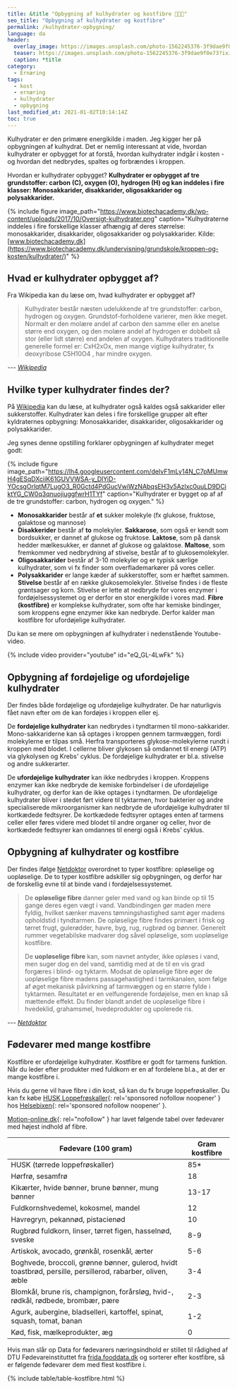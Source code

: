 ```yaml
---
title: &title "Opbygning af kulhydrater og kostfibre 🥑🍞🍆"
seo_title: "Opbygning af kulhydrater og kostfibre"
permalink: /kulhydrater-opbygning/
language: da
header:
  overlay_image: https://images.unsplash.com/photo-1562245376-3f9dae9f0e73?ixid=MXwxMjA3fDB8MHxwaG90by1wYWdlfHx8fGVufDB8fHw%3D&ixlib=rb-1.2.1&auto=format&fit=crop&h=630&w=1200&q=10
  teaser: https://images.unsplash.com/photo-1562245376-3f9dae9f0e73?ixid=MXwxMjA3fDB8MHxwaG90by1wYWdlfHx8fGVufDB8fHw%3D&ixlib=rb-1.2.1&auto=format&fit=crop&h=300&w=400&q=10
  caption: *title
category:
  - Ernæring
tags:
  - kost
  - ernæring
  - kulhydrater
  - opbygning
last_modified_at: 2021-01-02T10:14:14Z
toc: true
---
```


Kulhydrater er den primære energikilde i maden. Jeg kigger her på opbygningen af kulhydrat. Det er nemlig interessant at vide, hvordan kulhydrater er opbygget for at forstå, hvordan kulhydrater indgår i kosten - og hvordan det nedbrydes, spaltes og forbrændes i kroppen.

Hvordan er kulhydrater opbygget? **Kulhydrater er opbygget af tre grundstoffer: carbon (C), oxygen (O), hydrogen (H) og kan inddeles i fire klasser: Monosakkarider, disakkarider, oligosakkarider og polysakkarider.**

{% include figure image_path="https://www.biotechacademy.dk/wp-content/uploads/2017/10/Oversigt-kulhydrater.png" caption="Kulhydraterne inddeles i fire forskellige klasser afhængig af deres størrelse: monosakkarider, disakkarider, oligosakkarider og polysakkarider. Kilde: [www.biotechacademy.dk](https://www.biotechacademy.dk/undervisning/grundskole/kroppen-og-kosten/kulhydrater/)" %}

## Hvad er kulhydrater opbygget af?

Fra Wikipedia kan du læse om, hvad kulhydrater er opbygget af?

> Kulhydrater består næsten udelukkende af tre grundstoffer: carbon, hydrogen og oxygen. Grundstof-forholdene varierer, men ikke meget. Normalt er den molære andel af carbon den samme eller en anelse større end oxygen, og den molære andel af hydrogen er dobbelt så stor (eller lidt større) end andelen af oxygen. Kulhydraters traditionelle generelle formel er: CxH2xOx, men mange vigtige kulhydrater, fx deoxyribose C5H10O4 , har mindre oxygen.

--- <cite>[Wikipedia](https://da.wikipedia.org/wiki/Kulhydrat)</cite>

## Hvilke typer kulhydrater findes der?

På [Wikipedia](https://da.wikipedia.org/wiki/Kulhydrat) kan du læse, at kulhydrater også kaldes også sakkarider eller sukkerstoffer. Kulhydrater kan deles i fire forskellige grupper alt efter kyldraternes opbygning: Monosakkarider, disakkarider, oligosakkarider og polysakkarider.

Jeg synes denne opstilling forklarer opbygningen af kulhydrater meget godt:

{% include figure image_path="https://lh4.googleusercontent.com/deIvF1mLy14N_C7pMUmwH4gESqDXciiK61GUVVWSA-y_DlYiD-YOcsgOrlqtM7LugO3_R0Gctd4PdGucVwiWzNAbqsEH3v5AzIxc0uuLD9DCiktYG_CW0q3qnuojiuggfwrH1TYf" caption="Kulhydrater er bygget op af af de tre grundstoffer: carbon, hydrogen og oxygen." %}

- **Monosakkarider** består af **et** sukker molekyle (fx glukose, fruktose, galaktose og mannose)
- **Disakkerider** består af **to** molekyler. **Sakkarose**, som også er kendt som bordsukker, er dannet af glukose og fruktose. **Laktose**, som på dansk hedder mælkesukker, er dannet af glukose og galaktose. **Maltose**, som fremkommer ved nedbrydning af stivelse, består af to glukosemolekyler.
- **Oligosakkarider** består af 3-10 molekyler og er typisk særlige kulhydrater, som vi fx finder som overflademarkører på vores celler.
- **Polysakkarider** er lange kæder af sukkerstoffer, som er hæftet sammen. **Stivelse** består af en række glukosemolekyler. Stivelse findes i de fleste grøntsager og korn. Stivelse er lette at nedbryde for vores enzymer i fordøjelsessystemet og er derfor en stor energikilde i vores mad. **Fibre (kostfibre)** er komplekse kulhydrater, som ofte har kemiske bindinger, som kroppens egne enzymer ikke kan nedbryde. Derfor kalder man kostfibre for ufordøjelige kulhydrater.

Du kan se mere om opbygningen af kulhydrater i nedenstående Youtube-video.

{% include video provider="youtube" id="eQ_GL-4LwFk" %}

## Opbygning af fordøjelige og ufordøjelige kulhydrater

Der findes både fordøjelige og ufordøjelige kulhydrater. De har naturligvis fået navn efter om de kan fordøjes i kroppen eller ej.

De **fordøjelige kulhydrater** kan nedbrydes i tyndtarmen til mono-sakkarider. Mono-sakkariderne kan så optages i kroppen gennem tarmvæggen, fordi molekylerne er tilpas små. Herfra transporteres glykose-molekylerne rundt i kroppen med blodet. I cellerne bliver glykosen så omdannet til energi (ATP) via glykolysen og Krebs' cyklus. De fordøjelige kulhydrater er bl.a. stivelse og andre sukkerarter.

De **ufordøjelige kulhydrater** kan ikke nedbrydes i kroppen. Kroppens enzymer kan ikke nedbryde de kemiske forbindelser i de ufordøjelige kulhydrater, og derfor kan de ikke optages i tyndtarmen. De ufordøjelige kulhydrater bliver i stedet ført videre til tyktarmen, hvor bakterier og andre specialiserede mikroorganismer kan nedbryde de ufordøjelige kulhydrater til kortkædede fedtsyrer. De kortkædede fedtsyrer optages enten af tarmens celler eller føres videre med blodet til andre organer og celler, hvor de kortkædede fedtsyrer kan omdannes til energi også i Krebs' cyklus.

## Opbygning af kulhydrater og kostfibre

Der findes ifølge [Netdoktor](https://netdoktor.dk/mave-og-tarm/sygdomme/de-sunde-kostfibre/) overordnet to typer kostfibre: opløselige og uopløselige. De to typer kostfibre adskiller sig opbygningen, og derfor har de forskellig evne til at binde vand i fordøjelsessystemet.

> De **opløselige fibre** danner geler med vand og kan binde op til 15 gange deres egen vægt i vand. Vandbindingen gør maden mere fyldig, hvilket sænker mavens tømningshastighed samt øger madens opholdstid i tyndtarmen. De opløselige fibre findes primært i frisk og tørret frugt, gulerødder, havre, byg, rug, rugbrød og bønner. Generelt rummer vegetabilske madvarer dog såvel opløselige, som uopløselige kostfibre.
>
> De **uopløselige fibre** kan, som navnet antyder, ikke opløses i vand, men suger dog en del vand, samtidig med at de til en vis grad forgæres i blind- og tyktarm. Modsat de opløselige fibre øger de uopløselige fibre madens passagehastighed i tarmkanalen, som følge af øget mekanisk påvirkning af tarmvæggen og en større fylde i tyktarmen. Resultatet er en velfungerende fordøjelse, men en knap så mættende effekt. Du finder blandt andet de uopløselige fibre i hvedeklid, grahamsmel, hvedeprodukter og upolerede ris.

--- <cite>[Netdoktor](https://netdoktor.dk/mave-og-tarm/sygdomme/de-sunde-kostfibre/)</cite>

## Fødevarer med mange kostfibre

Kostfibre er ufordøjelige kulhydrater. Kostfibre er godt for tarmens funktion. Når du leder efter produkter med fuldkorn er en af fordelene bl.a., at der er mange kostfibre i.

Hvis du gerne vil have fibre i din kost, så kan du fx bruge loppefrøskaller. Du kan fx købe [HUSK Loppefrøskaller](https://www.partner-ads.com/dk/klikbanner.php?partnerid=28187&bannerid=28715&htmlurl=https://www.helsebixen.dk/shop/husk-1000-g-631p.html){: rel='sponsored nofollow noopener' } hos [Helsebixen](https://www.partner-ads.com/dk/klikbanner.php?partnerid=28187&bannerid=28715&htmlurl=https://www.helsebixen.dk/shop/husk-1000-g-631p.html){: rel='sponsored nofollow noopener' }.

[Motion-online.dk](https://www.motion-online.dk/hvad-er-kulhydrater-opbygget-af/){: rel="nofollow" } har lavet følgende tabel over fødevarer med højest indhold af fibre.

| Fødevare (100 gram) | Gram kostfibre |
|-|-|
| HUSK (tørrede loppefrøskaller)                                                                             | 85*                |
| Hørfrø, sesamfrø                                                                                           | 18                 |
| Kikærter, hvide bønner, brune bønner, mung bønner                                                          | 13-17              |
| Fuldkornshvedemel, kokosmel, mandel                                                                        | 12                 |
| Havregryn, pekannød, pistacienød                                                                           | 10                 |
| Rugbrød fuldkorn, linser, tørret figen, hasselnød, sveske                                                  | 8-9                |
| Artiskok, avocado, grønkål, rosenkål, ærter                                                                | 5-6                |
| Boghvede, broccoli, grønne bønner, gulerod, hvidt toastbrød, persille, persillerod, rabarber, oliven, æble | 3-4                |
| Blomkål, brune ris, champignon, forårsløg, hvid-, rødkål, rødbede, brombær, pære                           | 2-3                |
| Agurk, aubergine, bladselleri, kartoffel, spinat, squash, tomat, banan                                     | 1-2                |
| Kød, fisk, mælkeprodukter, æg                                                                              | 0                  |

Hvis man slår op Data for fødevarers næringsindhold er stillet til rådighed af DTU Fødevareinstituttet fra [frida.fooddata.dk](https://frida.fooddata.dk) og sorterer efter kostfibre, så er følgende fødevarer dem med flest kostfibre i.

{% include table/table-kostfibre.html %}
